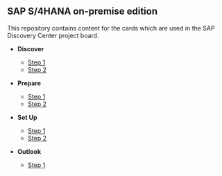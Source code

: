 ## SAP S/4HANA on-premise edition

This repository contains content for the cards which are used in the SAP Discovery Center project board.

- **Discover**
    - [Step 1 ](https://github.com/SAP-samples/btp-task-center-integration)
    - [Step 2 ](https://github.com/SAP-samples/btp-task-center-integration)
   

- **Prepare**
    - [Step 1 ](https://github.com/SAP-samples/btp-task-center-integration)
    - [Step 2 ](https://github.com/SAP-samples/btp-task-center-integration)

- **Set Up**
    - [Step 1 ](https://github.com/SAP-samples/btp-task-center-integration)
    - [Step 2 ](https://github.com/SAP-samples/btp-task-center-integration)

- **Outlook**
    - [Step 1 ](https://github.com/SAP-samples/btp-task-center-integration)